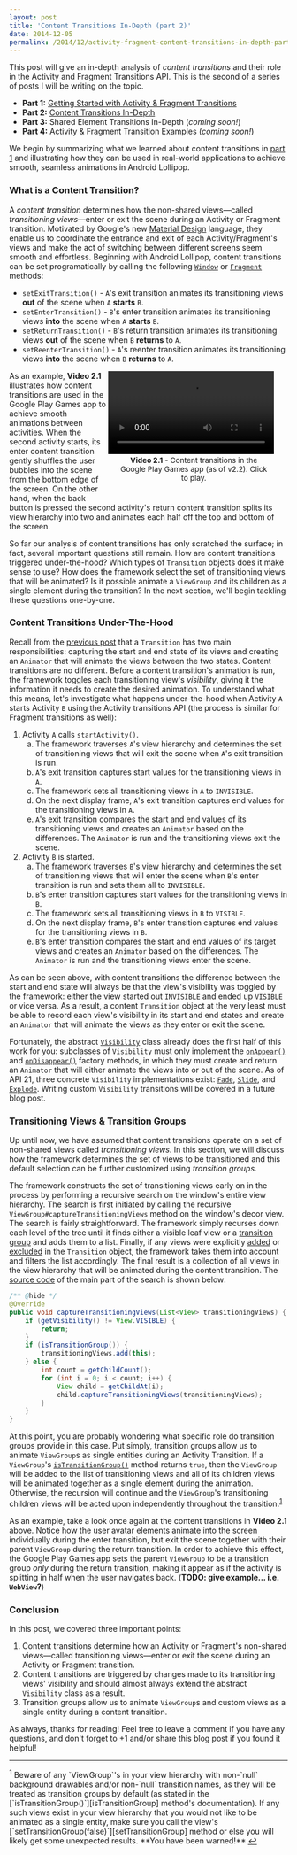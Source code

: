 ```yaml
---
layout: post
title: 'Content Transitions In-Depth (part 2)'
date: 2014-12-05
permalink: /2014/12/activity-fragment-content-transitions-in-depth-part2.html
---
```


This post will give an in-depth analysis of _content transitions_ and their role in the Activity and Fragment Transitions API. This is the second of a series of posts I will be writing on the topic.

* **Part 1:** [Getting Started with Activity & Fragment Transitions][part1]
* **Part 2:** [Content Transitions In-Depth][part2]
* **Part 3:** Shared Element Transitions In-Depth (_coming soon!_)
* **Part 4:** Activity & Fragment Transition Examples (_coming soon!_)

We begin by summarizing what we learned about content transitions in [part 1][part1] and illustrating how they can be used in real-world applications to achieve smooth, seamless animations in Android Lollipop.

### What is a Content Transition?

<!--morestart-->

A _content transition_ determines how the non-shared views&mdash;called _transitioning views_&mdash;enter or exit the scene during an Activity or Fragment transition. Motivated by Google's new [Material Design][MaterialDesignMeaningfulTransitions] language, they enable us to coordinate the entrance and exit of each Activity/Fragment's views and make the act of switching between different screens seem smooth and effortless. Beginning with Android Lollipop, content transitions can be set programatically by calling the following [`Window`][Window] or [`Fragment`][Fragment] methods:

* `setExitTransition()` - `A`'s exit transition animates its transitioning views **out** of the scene when `A` **starts** `B`.
* `setEnterTransition()` - `B`'s enter transition animates its transitioning views **into** the scene when `A` **starts** `B`.
* `setReturnTransition()` - `B`'s return transition animates its transitioning views **out** of the scene when `B` **returns** to `A`.
* `setReenterTransition()` - `A`'s reenter transition animates its transitioning views **into** the scene when `B` **returns** to `A`.

<!--more-->

<div style="width:290px;margin-right:35px;float:right" poster="/assets/videos/posts/2014/12/05/games-opt.png" preload="none">
  <div class="framed-nexus6-port">
  <video id="figure21" onclick="playPause('figure21')">
    <source src="/assets/videos/posts/2014/12/05/games-opt.mp4" type="video/mp4">
    <source src="/assets/videos/posts/2014/12/05/games-opt.webm" type="video/webm">
    <source src="/assets/videos/posts/2014/12/05/games-opt.ogv" type="video/ogg">
  </video>
  </div>
  <div style="font-size:10pt;margin-left:20px;margin-bottom:30px">
    <p class="img-caption" style="margin-top:3px;margin-bottom:10px;text-align: center;"><strong>Video 2.1</strong> - Content transitions in the Google Play Games app (as of v2.2). Click to play.</p>
  </div>
</div>

As an example, **Video 2.1** illustrates how content transitions are used in the Google Play Games app to achieve smooth animations between activities. When the second activity starts, its enter content transition gently shuffles the user bubbles into the scene from the bottom edge of the screen. On the other hand, when the back button is pressed the second activity's return content transition splits its view hierarchy into two and animates each half off the top and bottom of the screen.

So far our analysis of content transitions has only scratched the surface; in fact, several important questions still remain. How are content transitions triggered under-the-hood? Which types of `Transition` objects does it make sense to use? How does the framework select the set of transitioning views that will be animated? Is it possible animate a `ViewGroup` and its children as a single element during the transition? In the next section, we'll begin tackling these questions one-by-one.

### Content Transitions Under-The-Hood

Recall from the [previous post][part1] that a `Transition` has two main responsibilities: capturing the start and end state of its views and creating an `Animator` that will animate the views between the two states. Content transitions are no different. Before a content transition's animation is run, the framework toggles each transitioning view's _visibility_, giving it the information it needs to create the desired animation. To understand what this means, let's investigate what happens under-the-hood when Activity `A` starts Activity `B` using the Activity transitions API (the process is similar for Fragment transitions as well):

<ol>
<li>Activity <code>A</code> calls <code>startActivity()</code>.
<ol style="list-style-type: lower-alpha;">
<li>The framework traverses <code>A</code>'s view hierarchy and determines the set of transitioning views that will exit the scene when <code>A</code>'s exit transition is run.</li>
<li><code>A</code>'s exit transition captures start values for the transitioning views in <code>A</code>.</li>
<li>The framework sets all transitioning views in <code>A</code> to <code>INVISIBLE</code>.</li>
<li>On the next display frame, <code>A</code>'s exit transition captures end values for the transitioning views in <code>A</code>.</li>
<li><code>A</code>'s exit transition compares the start and end values of its transitioning views and creates an <code>Animator</code> based on the differences. The <code>Animator</code> is run and the transitioning views exit the scene.</li>
</ol>
</li>
<li>Activity <code>B</code> is started.
<ol style="list-style-type: lower-alpha;">
<li>The framework traverses <code>B</code>'s view hierarchy and determines the set of transitioning views that will enter the scene when <code>B</code>'s enter transition is run and sets them all to <code>INVISIBLE</code>.</li>
<li><code>B</code>'s enter transition captures start values for the transitioning views in <code>B</code>.</li>
<li>The framework sets all transitioning views in <code>B</code> to <code>VISIBLE</code>.</li>
<li>On the next display frame, <code>B</code>'s enter transition captures end values for the transitioning views in <code>B</code>.</li>
<li><code>B</code>'s enter transition compares the start and end values of its target views and creates an <code>Animator</code> based on the differences. The <code>Animator</code> is run and the transitioning views enter the scene.</li>
</ol>
</li>
</ol>

As can be seen above, with content transitions the difference between the start and end state will always be that the view's visibility was toggled by the framework: either the view started out `INVISIBLE` and ended up `VISIBLE` or vice versa. As a result, a content `Transition` object at the very least must be able to record each view's visibility in its start and end states and create an `Animator` that will animate the views as they enter or exit the scene.

Fortunately, the abstract [`Visibility`][Visibility] class already does the first half of this work for you: subclasses of `Visibility` must only implement the [`onAppear()`][onAppear] and [`onDisappear()`][onDisappear] factory methods, in which they must create and return an `Animator` that will either animate the views into or out of the scene. As of API 21, three concrete `Visibility` implementations exist: [`Fade`][Fade], [`Slide`][Slide], and [`Explode`][Explode]. Writing custom `Visibility` transitions will be covered in a future blog post.

### Transitioning Views & Transition Groups

Up until now, we have assumed that content transitions operate on a set of non-shared views called _transitioning views_. In this section, we will discuss how the framework determines the set of views to be transitioned and this default selection can be further customized using _transition groups_.

The framework constructs the set of transitioning views early on in the process by performing a recursive search on the window's entire view hierarchy. The search is first initiated by calling the recursive `ViewGroup#captureTransitioningViews` method on the window's decor view. The search is fairly straightforward. The framework simply recurses down each level of the tree until it finds either a visible leaf view or a [transition group][isTransitionGroup] and adds them to a list. Finally, if any views were explicitly [added][addTarget] or [excluded][excludeTarget] in the `Transition` object, the framework takes them into account and filters the list accordingly. The final result is a collection of all views in the view hierarchy that will be animated during the content transition. The [source code][ViewGroup#captureTransitioningViews] of the main part of the search is shown below:

```java
/** @hide */
@Override
public void captureTransitioningViews(List<View> transitioningViews) {
    if (getVisibility() != View.VISIBLE) {
        return;
    }
    if (isTransitionGroup()) {
        transitioningViews.add(this);
    } else {
        int count = getChildCount();
        for (int i = 0; i < count; i++) {
            View child = getChildAt(i);
            child.captureTransitioningViews(transitioningViews);
        }
    }
}
```

At this point, you are probably wondering what specific role do transition groups provide in this case. Put simply, transition groups allow us to animate `ViewGroup`s as single entities during an Activity Transition. If a `ViewGroup`'s [`isTransitionGroup()`][isTransitionGroup] method returns `true`, then the `ViewGroup` will be added to the list of transitioning views and all of its children views will be animated together as a single element during the animation. Otherwise, the recursion will continue and the `ViewGroup`'s transitioning children views will be acted upon independently throughout the transition.<sup><a href="#footnote1" id="ref1">1</a></sup>

As an example, take a look once again at the content transitions in **Video 2.1** above. Notice how the user avatar elements animate into the screen individually during the enter transition, but exit the scene together with their parent `ViewGroup` during the return transition. In order to achieve this effect, the Google Play Games app sets the parent `ViewGroup` to be a transition group _only_ during the return transition, making it appear as if the activity is splitting in half when the user navigates back. (**TODO: give example... i.e. `WebView`?**)

### Conclusion

In this post, we covered three important points:

1. Content transitions determine how an Activity or Fragment's non-shared views—called transitioning views—enter or exit the scene during an Activity or Fragment transition.
2. Content transitions are triggered by changes made to its transitioning views' visibility and should almost always extend the abstract `Visibility` class as a result.
3. Transition groups allow us to animate `ViewGroup`s and custom views as a single entity during a content transition.

As always, thanks for reading! Feel free to leave a comment if you have any questions, and don't forget to +1 and/or share this blog post if you found it helpful!

<hr class="footnote-divider"/>
<sup id="footnote1">1</sup> Beware of any `ViewGroup`'s in your view hierarchy with non-`null` background drawables and/or non-`null` transition names, as they will be treated as transition groups by default (as stated in the [`isTransitionGroup()`][isTransitionGroup] method's documentation). If any such views exist in your view hierarchy that you would not like to be animated as a single entity, make sure you call the view's [`setTransitionGroup(false)`][setTransitionGroup] method or else you will likely get some unexpected results. **You have been warned!** <a href="#ref1" title="Jump to footnote 1.">&#8617;</a>

  [Visibility]: https://developer.android.com/reference/android/transition/Visibility.html
  [onAppear]: https://developer.android.com/reference/android/transition/Visibility.html#onAppear(android.view.ViewGroup,%20android.transition.TransitionValues,%20int,%20android.transition.TransitionValues,%20int)
  [onDisappear]: https://developer.android.com/reference/android/transition/Visibility.html#onDisappear(android.view.ViewGroup,%20android.transition.TransitionValues,%20int,%20android.transition.TransitionValues,%20int)
  [Fade]: https://developer.android.com/reference/android/transition/Fade.html
  [Explode]: https://developer.android.com/reference/android/transition/Explode.html
  [Slide]: https://developer.android.com/reference/android/transition/Slide.html

  [ViewGroup#captureTransitioningViews]: https://github.com/android/platform_frameworks_base/blob/lollipop-release/core/java/android/view/ViewGroup.java#L6243-L6258
  [isTransitionGroup]: https://developer.android.com/reference/android/view/ViewGroup.html#isTransitionGroup()
  [setTransitionGroup]: http://developer.android.com/reference/android/view/ViewGroup.html#setTransitionGroup(boolean)

  [setExitTransition]: https://developer.android.com/reference/android/view/Window.html#setExitTransition(android.transition.Transition)
  [setEnterTransition]: https://developer.android.com/reference/android/view/Window.html#setEnterTransition(android.transition.Transition)
  [setReturnTransition]: https://developer.android.com/reference/android/view/Window.html#setReturnTransition(android.transition.Transition)
  [setReenterTransition]: https://developer.android.com/reference/android/view/Window.html#setReenterTransition(android.transition.Transition)
  [Fragment#setExitTransition]: https://developer.android.com/reference/android/app/Fragment.html#setExitTransition(android.transition.Transition)
  [Fragment#setEnterTransition]: https://developer.android.com/reference/android/app/Fragment.html#setEnterTransition(android.transition.Transition)
  [Fragment#setReturnTransition]: https://developer.android.com/reference/android/app/Fragment.html#setReturnTransition(android.transition.Transition)
  [Fragment#setReenterTransition]: https://developer.android.com/reference/android/app/Fragment.html#setReenterTransition(android.transition.Transition)

  [addTarget]: https://developer.android.com/reference/android/transition/Transition.html#addTarget(android.view.View)
  [excludeTarget]: https://developer.android.com/reference/android/transition/Transition.html#excludeTarget(android.view.View,%20boolean)

  [Window]: http://developer.android.com/reference/android/view/Window.html
  [Fragment]: http://developer.android.com/reference/android/app/Fragment.html

  [MaterialDesignMeaningfulTransitions]: http://www.google.com/design/spec/animation/meaningful-transitions.html

  [part1]: /2014/12/activity-fragment-transitions-in-android-lollipop-part1.html
  [part2]: /2014/12/content-transitions-in-depth-part2.html
  [part3]: /2014/11/shared-element-transitions-in-depth-part3.html

